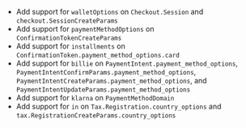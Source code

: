 * Add support for `walletOptions` on `Checkout.Session` and `checkout.SessionCreateParams`
* Add support for `paymentMethodOptions` on `ConfirmationTokenCreateParams`
* Add support for `installments` on `ConfirmationToken.payment_method_options.card`
* Add support for `billie` on `PaymentIntent.payment_method_options`, `PaymentIntentConfirmParams.payment_method_options`, `PaymentIntentCreateParams.payment_method_options`, and `PaymentIntentUpdateParams.payment_method_options`
* Add support for `klarna` on `PaymentMethodDomain`
* Add support for `in` on `Tax.Registration.country_options` and `tax.RegistrationCreateParams.country_options`